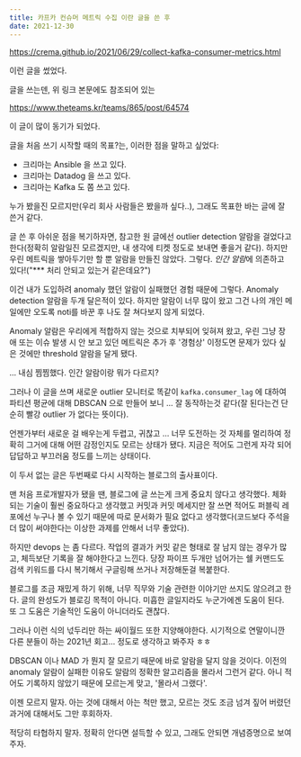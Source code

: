```yaml
---
title: 카프카 컨슈머 메트릭 수집 이란 글을 쓴 후
date: 2021-12-30
---
```


https://crema.github.io/2021/06/29/collect-kafka-consumer-metrics.html

이런 글을 썼었다.

글을 쓰는덴, 위 링크 본문에도 참조되어 있는 

https://www.theteams.kr/teams/865/post/64574

이 글이 많이 동기가 되었다.

글을 처음 쓰기 시작할 때의 목표?는, 이러한 점을 말하고 싶었다:
- 크리마는 Ansible 을 쓰고 있다.
- 크리마는 Datadog 을 쓰고 있다.
- 크리마는 Kafka 도 쫌 쓰고 있다.

누가 봤을진 모르지만(우리 회사 사람들은 봤을까 싶다..), 그래도 목표한 바는 글에 잘 쓴거 같다.

글 쓴 후 아쉬운 점을 복기하자면, 참고한 원 글에선 outlier detection 알람을 걸었다고 한다(정확히 알람일진 모르겠지만, 내 생각에 티켓 정도로 보내면 좋을거 같다). 하지만 우린 메트릭을 쌓아두기만 할 뿐 알람을 만들진 않았다. 그렇다. *인간 알람*에 의존하고 있다!("*** 처리 안되고 있는거 같은데요?")

이건 내가 도입하려 anomaly 했던 알람이 실패했던 경험 때문에 그렇다. Anomaly detection 알람을 두개 달은적이 있다. 하지만 알람이 너무 많이 왔고 그건 나의 개인 메일에만 오도록 noti를 바꾼 후 나도 잘 쳐다보지 않게 되었다. 

Anomaly 알람은 우리에게 적합하지 않는 것으로 치부되어 잊혀져 왔고, 우린 그냥 장애 또는 이슈 발생 시 안 보고 있던 메트릭은 추가 후 '경험상' 이정도면 문제가 있다 싶은 것에만 threshold 알람을 달게 됐다.

... 내심 찜찜했다. 인간 알람이랑 뭐가 다르지?

그러나 이 글을 쓰며 새로운 outlier 모니터로 똑같이 `kafka.consumer_lag` 에 대하여 파티션 평균에 대해 DBSCAN 으로 만들어 보니 ... 잘 동작하는것 같다(잘 된다는건 단순히 빨강 outlier 가 없다는 뜻이다).

언젠가부터 새로운 걸 배우는게 두렵고, 귀찮고 ... 너무 도전하는 것 자체를 멀리하여 정확히 그거에 대해 어떤 감정인지도 모르는 상태가 됐다. 지금은 적어도 그런게 자각 되어 답답하고 부끄러움 정도를 느끼는 상태이다.

이 두서 없는 글은 두번째로 다시 시작하는 블로그의 출사표이다.

맨 처음 프로개발자가 됐을 땐, 블로그에 글 쓰는게 크게 중요치 않다고 생각했다. 체화되는 기술이 훨씬 중요하다고 생각했고 커밋과 커밋 메세지만 잘 쓰면 적어도 퍼블릭 레포에선 누구나 볼 수 있기 때문에 따로 문서화가 필요 없다고 생각했다(코드보다 주석을 더 많이 써야한다는 이상한 과제를 안해서 너무 좋았다).

하지만 devops 는 좀 다르다. 작업의 결과가 커밋 같은 형태로 잘 남지 않는 경우가 많고, 체득보단 기록을 잘 해야한다고 느낀다. 당장 파이프 두개만 넘어가는 쉘 커맨드도 검색 키워드를 다시 복기해서 구글링해 쓰거나 저장해둔걸 복붙한다.

블로그를 조금 재밌게 하기 위해, 너무 직무와 기술 관련한 이야기만 쓰지도 않으려고 한다. 글의 완성도가 블로깅 목적이 아니다. 미흡한 글일지라도 누군가에겐 도움이 된다. 또 그 도움은 기술적인 도움이 아니더라도 괜찮다.

그러나 이런 식의 넋두리만 하는 싸이월드 또한 지양해야한다. 시기적으로 연말이니깐 다른 분들이 하는 2021년 회고... 정도로 생각하고 봐주자 ㅎㅎ

DBSCAN 이나 MAD 가 뭔지 잘 모르기 때문에 바로 알람을 달지 않을 것이다. 이전의 anomaly 알람이 실패한 이유도 알람의 정확한 알고리즘을 몰라서 그런거 같다. 아니 적어도 기록하지 않았기 때문에 모르는게 맞고, '몰라서 그랬다'.

이젠 모르지 말자. 아는 것에 대해서 아는 척만 했고, 모르는 것도 조금 넘겨 짚어 버렸던 과거에 대해서도 그만 후회하자.

적당히 타협하지 말자. 정확히 안다면 설득할 수 있고, 그래도 안되면 개념증명으로 보여주자.
